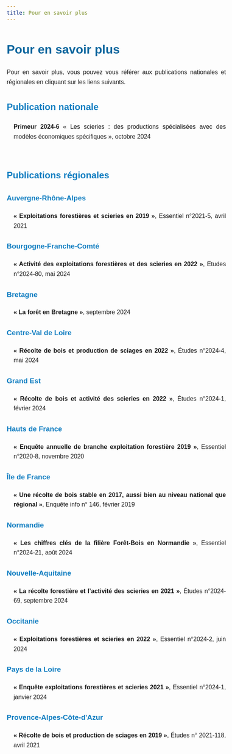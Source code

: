 ```yaml
---
title: Pour en savoir plus
---
```


<style>
    body {
        font-family: 'Marianne', sans-serif;
        line-height: 1.6;
        font-size: 16px;
        text-align: justify;
    }

    h1{
        font-family: 'Marianne', sans-serif;
        color:rgb(11, 102, 158);
    }

    h2, h3 {
        font-family: 'Marianne', sans-serif;
        color:rgb(17, 126, 193);
    }

    .region {
        margin-left: 20px;
    }

    .publication {
        margin-left: 18px;
    }

    p {
        margin-bottom: 10px;
    }
</style>

<h1>Pour en savoir plus</h1>

<p>Pour en savoir plus, vous pouvez vous référer aux publications nationales et régionales en cliquant sur les liens suivants. 

<br>

<h2>Publication nationale</h2>

<div class="publication">
    <p><strong>Primeur 2024-6</strong> « Les scieries : des productions spécialisées avec des modèles économiques spécifiques », octobre 2024</p>
</div>

<br>

<h2>Publications régionales</h2>

<h3>Auvergne-Rhône-Alpes</h3>
<div class="publication">
    <p><strong>« Exploitations forestières et scieries en 2019 »</strong>, Essentiel n°2021-5, avril 2021</p>
</div>

<h3>Bourgogne-Franche-Comté</h3>
<div class="publication">
    <p><strong>« Activité des exploitations forestières et des scieries en 2022 »</strong>, Etudes n°2024-80, mai 2024</p>
</div>

<h3>Bretagne</h3>
<div class="publication">
    <p><strong>« La forêt en Bretagne »</strong>, septembre 2024</p>
</div>

<h3>Centre-Val de Loire</h3>
<div class="publication">
    <p><strong>« Récolte de bois et production de sciages en 2022 »</strong>, Études n°2024-4, mai 2024</p>
</div>

<h3>Grand Est</h3>
<div class="publication">
    <p><strong>« Récolte de bois et activité des scieries en 2022 »</strong>, Études n°2024-1, février 2024</p>
</div>

<h3>Hauts de France</h3>
<div class="publication">
    <p><strong>« Enquête annuelle de branche exploitation forestière 2019 »</strong>, Essentiel n°2020-8, novembre 2020</p>
</div>

<h3>Île de France</h3>
<div class="publication">
    <p><strong>« Une récolte de bois stable en 2017, aussi bien au niveau national que régional »</strong>, Enquête info n° 146, février 2019</p>
</div>

<h3>Normandie</h3>
<div class="publication">
    <p><strong>« Les chiffres clés de la filière Forêt-Bois en Normandie »</strong>, Essentiel n°2024-21, août 2024</p>
</div>

<h3>Nouvelle-Aquitaine</h3>
<div class="publication">
    <p><strong>« La récolte forestière et l’activité des scieries en 2021 »</strong>, Études n°2024-69, septembre 2024</p>
</div>

<h3>Occitanie</h3>
<div class="publication">
    <p><strong>« Exploitations forestières et scieries en 2022 »</strong>, Essentiel n°2024-2, juin 2024</p>
</div>

<h3>Pays de la Loire</h3>
<div class="publication">
    <p><strong>« Enquête exploitations forestières et scieries 2021 »</strong>, Essentiel n°2024-1, janvier 2024</p>
</div>

<h3>Provence-Alpes-Côte-d'Azur</h3>
<div class="publication">
    <p><strong>« Récolte de bois et production de sciages en 2019 »</strong>, Études n° 2021-118, avril 2021</p>
</div>
